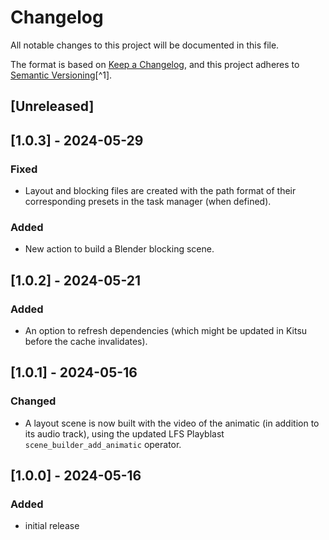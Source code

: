 # Changelog

All notable changes to this project will be documented in this file.

The format is based on [Keep a Changelog](https://keepachangelog.com/en/1.0.0/),
and this project adheres to [Semantic Versioning](https://semver.org/spec/v2.0.0.html)[^1].

<!---
Types of changes

- Added for new features.
- Changed for changes in existing functionality.
- Deprecated for soon-to-be removed features.
- Removed for now removed features.
- Fixed for any bug fixes.
- Security in case of vulnerabilities.

-->

## [Unreleased]

## [1.0.3] - 2024-05-29

### Fixed

* Layout and blocking files are created with the path format of their corresponding presets in the task manager (when defined).

### Added

* New action to build a Blender blocking scene.

## [1.0.2] - 2024-05-21

### Added

* An option to refresh dependencies (which might be updated in Kitsu before the cache invalidates).

## [1.0.1] - 2024-05-16

### Changed

* A layout scene is now built with the video of the animatic (in addition to its audio track), using the updated LFS Playblast `scene_builder_add_animatic` operator.

## [1.0.0] - 2024-05-16

### Added

* initial release
